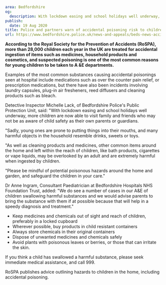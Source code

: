 ```yaml
area: Bedfordshire
og:
  description: With lockdown easing and school holidays well underway, more children are now able to visit family and friends who may not be as aware of child safety as their own parents or guardians.
publish:
  date: 19 Aug 2020
title: Police and partners warn of accidental poisoning risk to children
url: https://www.bedfordshire.police.uk/news-and-appeals/beds-news-accidental-poisoning-aug20
```

**According to the Royal Society for the Prevention of Accidents (RoSPA), more than 28,000 children each year in the UK are treated for accidental ingestion of items such as medicines, household products and cosmetics, and suspected poisoning is one of the most common reasons for young children to be taken to A &E departments.**

Examples of the most common substances causing accidental poisonings seen at hospital include medications such as over the counter pain relief, or prescription medications, but there have also been incidents involving laundry capsules, plug-in air fresheners, reed diffusers and cleaning products such as bleach.

Detective Inspector Michelle Lack, of Bedfordshire Police's Public Protection Unit, said: "With lockdown easing and school holidays well underway, more children are now able to visit family and friends who may not be as aware of child safety as their own parents or guardians.

"Sadly, young ones are prone to putting things into their mouths, and many harmful objects in the household resemble drinks, sweets or toys.

"As well as cleaning products and medicines, other common items around the home and left within the reach of children, like bath products, cigarettes or vape liquids, may be overlooked by an adult and are extremely harmful when ingested by children.

"Please be mindful of potential poisonous hazards around the home and garden, and safeguard the children in your care."

Dr Anne Ingram, Consultant Paediatrician at Bedfordshire Hospitals NHS Foundation Trust, added: "We do see a number of cases in our A&E of children swallowing harmful substances and we would advise parents to bring the substance with them if at possible because that will help in a speedy diagnosis and treatment."

 * Keep medicines and chemicals out of sight and reach of children, preferably in a locked cupboard
 * Wherever possible, buy products in child resistant containers
 * Always store chemicals in their original containers
 * Dispose of unwanted medicines and chemicals safely
 * Avoid plants with poisonous leaves or berries, or those that can irritate the skin.

If you think a child has swallowed a harmful substance, please seek immediate medical assistance, and call 999.

RoSPA publishes advice outlining hazards to children in the home, including accidental poisoning.
